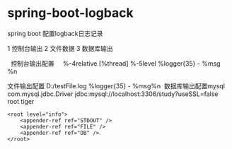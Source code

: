 # spring-boot-logback

spring boot 配置logback日志记录

1 控制台输出
2 文件数据
3 数据库输出


   控制台输出配置
    <appender name="STDOUT" class="ch.qos.logback.core.ConsoleAppender">
        <encoder>
            <pattern>%-4relative [%thread] %-5level %logger{35} - %msg %n</pattern>
        </encoder>
    </appender>


文件输出配置
<appender name="FILE" class="ch.qos.logback.core.FileAppender">
        <file>D:/testFile.log</file>
        <encoder>
            <pattern>%logger{35} - %msg%n</pattern>
        </encoder>
    </appender>
  数据库输出配置mysql
  <appender name="DB" class="ch.qos.logback.classic.db.DBAppender">
        <connectionSource class="ch.qos.logback.core.db.DriverManagerConnectionSource">
            <driverClass>com.mysql.jdbc.Driver</driverClass>
            <url>jdbc:mysql://localhost:3306/study?useSSL=false</url>
            <user>root</user>
            <password>tiger</password>
        </connectionSource>
        <!--<insertHeaders>true</insertHeaders>-->
    </appender>

    <root level="info">
        <appender-ref ref="STDOUT" />
        <appender-ref ref="FILE" />
        <appender-ref ref="DB" />
    </root>
